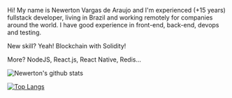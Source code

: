 Hi! My name is Newerton Vargas de Araujo and I'm experienced (+15 years) fullstack developer, living in Brazil and working remotely for companies around the world.
I have good experience in front-end, back-end, devops and testing.

New skill?
Yeah! Blockchain with Solidity!

More?
NodeJS, React.js, React Native, Redis...

![Newerton's github stats](https://github-readme-stats.vercel.app/api?username=newerton&show_icons=true&theme=buefy)

[![Top Langs](https://github-readme-stats.vercel.app/api/top-langs/?username=newerton&layout=compact)](https://github.com/anuraghazra/github-readme-stats)

<!--
**newerton/newerton** is a ✨ _special_ ✨ repository because its `README.md` (this file) appears on your GitHub profile.

Here are some ideas to get you started:

- 🔭 I’m currently working on ...
- 🌱 I’m currently learning ...
- 👯 I’m looking to collaborate on ...
- 🤔 I’m looking for help with ...
- 💬 Ask me about ...
- 📫 How to reach me: ...
- 😄 Pronouns: ...
- ⚡ Fun fact: ...
-->
